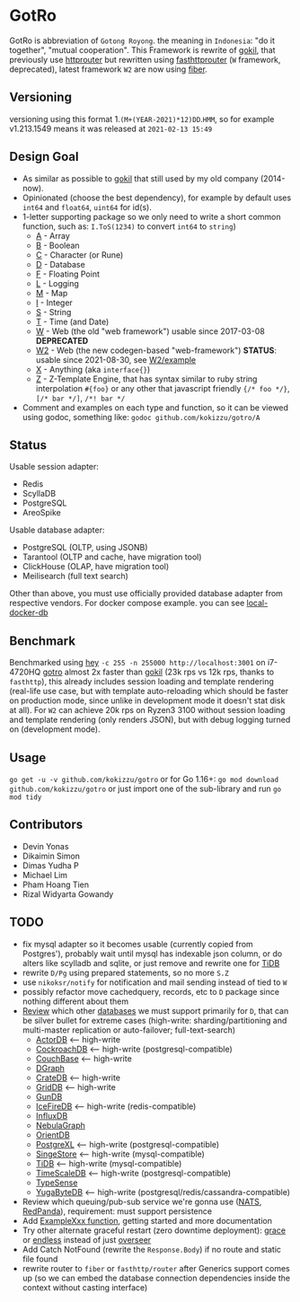# GotRo

GotRo is abbreviation of `Gotong Royong`. the meaning in `Indonesia`: "do it together", "mutual cooperation". 
This Framework is rewrite of [gokil](//gitlab.com/kokizzu/gokil), that previously use [httprouter](//github.com/julienschmidt/httprouter) but rewritten using [fasthttprouter](//github.com/buaazp/fasthttprouter) (`W` framework, deprecated), latest framework `W2` are now using [fiber](//gofiber.io).

## Versioning

versioning using this format 1.`(M+(YEAR-2021)*12)DD`.`HMM`,
so for example v1.213.1549 means it was released at `2021-02-13 15:49`

## Design Goal
- As similar as possible to [gokil](//gitlab.com/kokizzu/gokil) that still used by my old company (2014-now).
- Opinionated (choose the best dependency), for example by default uses `int64` and `float64`, `uint64` for id(s).
- 1-letter supporting package so we only need to write a short common function, such as: `I.ToS(1234)` to convert `int64` to `string`)
  - [A](/kokizzu/gotro/edit/master/A) - Array
  - [B](/kokizzu/gotro/edit/master/B) - Boolean
  - [C](/kokizzu/gotro/edit/master/C) - Character (or Rune)
  - [D](/kokizzu/gotro/edit/master/D) - Database
  - [F](/kokizzu/gotro/edit/master/F) - Floating Point
  - [L](/kokizzu/gotro/edit/master/L) - Logging
  - [M](/kokizzu/gotro/edit/master/M) - Map
  - [I](/kokizzu/gotro/edit/master/I) - Integer
  - [S](/kokizzu/gotro/edit/master/S) - String
  - [T](/kokizzu/gotro/edit/master/T) - Time (and Date)
  - [W](/kokizzu/gotro/edit/master/W) - Web (the old "web framework") usable since 2017-03-08 **DEPRECATED**
  - [W2](/kokizzu/gotro/edit/master/W2) - Web (the new codegen-based "web-framework") **STATUS**: usable since 2021-08-30, see [W2/example](/kokizzu/gotro/edit/master/W2/example)
  - [X](/kokizzu/gotro/edit/master/X) - Anything (aka `interface{}`)
  - [Z](/kokizzu/gotro/edit/master/Z) - Z-Template Engine, that has syntax similar to ruby string interpolation `#{foo}` or any other that javascript friendly `{/* foo */}`, `[/* bar */]`, `/*! bar */`
- Comment and examples on each type and function, so it can be viewed using godoc, something like: `godoc github.com/kokizzu/gotro/A`

## Status

Usable session adapter:
  - Redis
  - ScyllaDB
  - PostgreSQL
  - AreoSpike
  
Usable database adapter:
  - PostgreSQL (OLTP, using JSONB)
  - Tarantool (OLTP and cache, have migration tool)
  - ClickHouse (OLAP, have migration tool)
  - Meilisearch (full text search)
  
Other than above, you must use officially provided database adapter from respective vendors. For docker compose example. you can see [local-docker-db](//github.com/alexmacarthur/local-docker-db)

## Benchmark

Benchmarked using [hey](//github.com/rakyll/hey) `-c 255 -n 255000 http://localhost:3001` on i7-4720HQ [gotro](//github.com/kokizzu/gotro) almost 2x faster than [gokil](//gitlab.com/kokizzu/gokil) (23k rps vs 12k rps, thanks to `fasthttp`),
this already includes session loading and template rendering (real-life use case, but with template auto-reloading which should be faster on production mode, since unlike in development mode it doesn't stat disk at all). For `W2` can achieve 20k rps on Ryzen3 3100 without session loading and template rendering (only renders JSON), but with debug logging turned on (development mode).

## Usage

`go get -u -v github.com/kokizzu/gotro` or for Go 1.16+: `go mod download github.com/kokizzu/gotro` or just import one of the sub-library and run `go mod tidy` 

## Contributors

- Devin Yonas
- Dikaimin Simon
- Dimas Yudha P
- Michael Lim
- Pham Hoang Tien
- Rizal Widyarta Gowandy

## TODO

- fix mysql adapter so it becomes usable (currently copied from Postgres'), probably wait until mysql has indexable json column, or do alters like scylladb and sqlite, or just remove and rewrite one for [TiDB](//github.com/kokizzu/list-of-tech-migrations)
- rewrite `D/Pg` using prepared statements, so no more `S.Z`
- use `nikoksr/notify` for notification and mail sending instead of tied to `W`
- possibly refactor move cachedquery, records, etc to `D` package since nothing different about them
- [Review](//goo.gl/tBkfse) which other [databases](//github.com/alexmacarthur/local-docker-db) we must support primarily for `D`, that can be silver bullet for extreme cases (high-write: sharding/partitioning and multi-master replication or auto-failover; full-text-search) 
  - [ActorDB](//www.actordb.com) <-- high-write
  - [CockroachDB](//www.cockroachlabs.com) <-- high-write (postgresql-compatible)
  - [CouchBase](//www.couchbase.com) <-- high-write
  - [DGraph](//dgraph.io)   
  - [CrateDB](//www.crate.io) <-- high-write
  - [GridDB](//griddb.net/en) <-- high-write
  - [GunDB](//gundb.github.io)
  - [IceFireDB](//github.com/gitsrc/IceFireDB) <-- high-write (redis-compatible)
  - [InfluxDB](//docs.influxdata.com/influxdb)
  - [NebulaGraph](//nebula-graph.io)
  - [OrientDB](//orientdb.com)
  - [PostgreXL](//www.postgres-xl.org) <-- high-write (postgresql-compatible)
  - [SingeStore](//www.singlestore.com) <-- high-write (mysql-compatible)
  - [TiDB](//github.com/pingcap/tidb) <-- high-write (mysql-compatible)
  - [TimeScaleDB](//www.timescale.com) <-- high-write (postgresql-compatible)
  - [TypeSense](//typesense.org)
  - [YugaByteDB](//www.yugabyte.com) <-- high-write (postgresql/redis/cassandra-compatible)
- Review which queuing/pub-sub service we're gonna use ([NATS](//nats.io), [RedPanda](//vectorized.io)), requirement: must support persistence
- Add [ExampleXxx function](//blog.golang.org/examples), getting started and more documentation 
- Try other alternate graceful restart (zero downtime deployment): [grace](//github.com/facebookgo/grace) or [endless](//github.com/fvbock/endless) instead of just [overseer](https://github.com/jpillora/overseer)
- Add Catch NotFound (rewrite the `Response.Body`) if no route and static file found
- rewrite router to `fiber` or `fasthttp/router` after Generics support comes up (so we can embed the database connection dependencies inside the context without casting interface)
